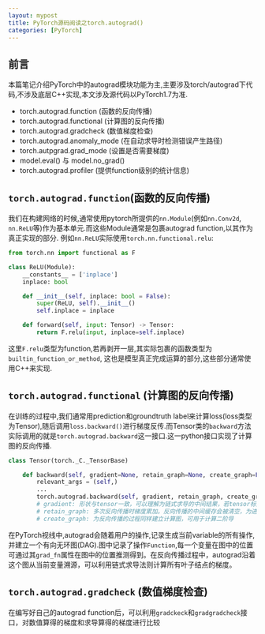 ```yaml
---
layout: mypost
title: PyTorch源码阅读之torch.autograd()
categories: [PyTorch]
---
```


## 前言
本篇笔记介绍PyTorch中的autograd模块功能为主,主要涉及torch/autograd下代码,不涉及底层C++实现,本文涉及源代码以PyTorch1.7为准.
- torch.autograd.function (函数的反向传播)
- torch.autograd.functional (计算图的反向传播)
- torch.autograd.gradcheck (数值梯度检查)
- torch.autograd.anomaly_mode (在自动求导时检测错误产生路径)
- torch.autpgrad.grad_mode (设置是否需要梯度)
- model.eval() 与 model.no_grad()
- torch.autograd.profiler (提供function级别的统计信息)

## `torch.autograd.function`(函数的反向传播)
我们在构建网络的时候,通常使用pytorch所提供的`nn.Module`(例如`nn.Conv2d`, `nn.ReLU`等)作为基本单元.而这些Module通常是包裹autograd function,以其作为真正实现的部分. 例如`nn.ReLU`实际使用`torch.nn.functional.relu`:
```python
from torch.nn import functional as F

class ReLU(Module):
    __constants__ = ['inplace']
    inplace: bool

    def __init__(self, inplace: bool = False):
        super(ReLU, self).__init__()
        self.inplace = inplace

    def forward(self, input: Tensor) -> Tensor:
        return F.relu(input, inplace=self.inplace)
```
这里`F.relu`类型为function,若再剥开一层,其实际包裹的函数类型为`builtin_function_or_method`, 这也是模型真正完成运算的部分,这些部分通常使用C++来实现. 
## `torch.autograd.functional` (计算图的反向传播)
在训练的过程中,我们通常用prediction和groundtruth label来计算loss(loss类型为Tensor),随后调用`loss.backward()`进行梯度反传.而Tensor类的`backward`方法实际调用的就是`torch.autograd.backward`这一接口.这一python接口实现了计算图的反向传播.
```python
class Tensor(torch._C._TensorBase)

    def backward(self, gradient=None, retain_graph=None, create_graph=False):
        relevant_args = (self,)
        ...
        torch.autograd.backward(self, gradient, retain_graph, create_graph)
        # gradient: 形状与tensor一致，可以理解为链式求导的中间结果，若tensor标量，可以省略（默认为1）
        # retain_graph: 多次反向传播时梯度累加。反向传播的中间缓存会被清空，为进行多次反向传播需指定retain_graph=True来保存这些缓存。
        # create_graph: 为反向传播的过程同样建立计算图，可用于计算二阶导
```
在PyTorch视线中,autograd会随着用户的操作,记录生成当前variable的所有操作,并建立一个有向无环图(DAG).图中记录了操作`Function`,每一个变量在图中的位置可通过其`grad_fn`属性在图中的位置推测得到。在反向传播过程中，autograd沿着这个图从当前变量溯源，可以利用链式求导法则计算所有叶子结点的梯度。
## `torch.autograd.gradcheck` (数值梯度检查)
在编写好自己的autograd function后，可以利用`gradckeck`和`gradgradcheck`接口，对数值算得的梯度和求导算得的梯度进行比较
